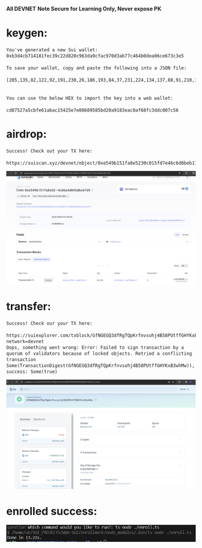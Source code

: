 **All DEVNET**
**Note Secure for Learning Only, Never expose PK**

# keygen:

    You've generated a new Sui wallet: 0xb3d4cb714181fec39c22d820c963da9cfac970d3ab77c464b0dea06ce673c3e5

    To save your wallet, copy and paste the following into a JSON file:

    [205,135,82,122,92,191,230,26,186,193,84,37,231,224,134,137,88,91,210,10,145,131,234,192,175,104,252,61,220,0,124,86]


    You can use the below HEX to import the key into a web wallet:

    cd87527a5cbfe61abac15425e7e08689585bd20a9183eac0af68fc3ddc007c56

# airdrop:

    Success! Check out your TX here:
            https://suiscan.xyz/devnet/object/0xe549b151fa8e5230c015fd7e46c6d8beb11de90a729e77a4cbba4d045dbcb7d5


![airdrop](./airdrop.png)


# transfer:

    Success! Check our your TX here:
        https://suiexplorer.com/txblock/GfNGEGQ3dfRgTQpKrfnvsohj4B58PUtffGHYKxB3whMw?network=devnet
    Oops, something went wrong: Error: Failed to sign transaction by a quorum of validators because of locked objects. Retried a conflicting transaction Some(TransactionDigest(GfNGEGQ3dfRgTQpKrfnvsohj4B58PUtffGHYKxB3whMw)), success: Some(true)


![transfer](./transfer.png)



# enrolled success:

![enrolled success](./enroll.png)